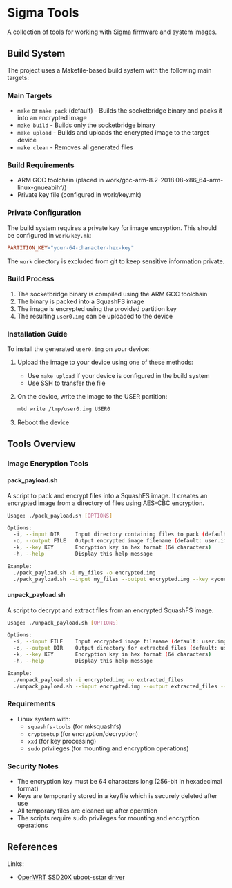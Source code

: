 # Sigma Tools

A collection of tools for working with Sigma firmware and system images.

## Build System

The project uses a Makefile-based build system with the following main targets:

### Main Targets

- `make` or `make pack` (default) - Builds the socketbridge binary and packs it into an encrypted image
- `make build` - Builds only the socketbridge binary
- `make upload` - Builds and uploads the encrypted image to the target device
- `make clean` - Removes all generated files

### Build Requirements

- ARM GCC toolchain (placed in work/gcc-arm-8.2-2018.08-x86_64-arm-linux-gnueabihf/)
- Private key file (configured in work/key.mk)

### Private Configuration

The build system requires a private key for image encryption. This should be configured in `work/key.mk`:

```makefile
PARTITION_KEY="your-64-character-hex-key"
```

The `work` directory is excluded from git to keep sensitive information private.

### Build Process

1. The socketbridge binary is compiled using the ARM GCC toolchain
2. The binary is packed into a SquashFS image
3. The image is encrypted using the provided partition key
4. The resulting `user0.img` can be uploaded to the device

### Installation Guide

To install the generated `user0.img` on your device:

1. Upload the image to your device using one of these methods:
   - Use `make upload` if your device is configured in the build system
   - Use SSH to transfer the file

2. On the device, write the image to the USER partition:
   ```bash
   mtd write /tmp/user0.img USER0
   ```
3. Reboot the device

## Tools Overview

### Image Encryption Tools

#### pack_payload.sh
A script to pack and encrypt files into a SquashFS image. It creates an encrypted image from a directory of files using AES-CBC encryption.

```bash
Usage: ./pack_payload.sh [OPTIONS]

Options:
  -i, --input DIR     Input directory containing files to pack (default: user_rootfs)
  -o, --output FILE   Output encrypted image filename (default: user.img)
  -k, --key KEY       Encryption key in hex format (64 characters)
  -h, --help          Display this help message

Example:
  ./pack_payload.sh -i my_files -o encrypted.img
  ./pack_payload.sh --input my_files --output encrypted.img --key <your-key>
```

#### unpack_payload.sh
A script to decrypt and extract files from an encrypted SquashFS image.

```bash
Usage: ./unpack_payload.sh [OPTIONS]

Options:
  -i, --input FILE    Input encrypted image filename (default: user.img)
  -o, --output DIR    Output directory for extracted files (default: user_rootfs)
  -k, --key KEY       Encryption key in hex format (64 characters)
  -h, --help          Display this help message

Example:
  ./unpack_payload.sh -i encrypted.img -o extracted_files
  ./unpack_payload.sh --input encrypted.img --output extracted_files --key <your-key>
```

### Requirements

- Linux system with:
  - `squashfs-tools` (for mksquashfs)
  - `cryptsetup` (for encryption/decryption)
  - `xxd` (for key processing)
  - `sudo` privileges (for mounting and encryption operations)

### Security Notes

- The encryption key must be 64 characters long (256-bit in hexadecimal format)
- Keys are temporarily stored in a keyfile which is securely deleted after use
- All temporary files are cleaned up after operation
- The scripts require sudo privileges for mounting and encryption operations

## References

Links:
- [OpenWRT SSD20X uboot-sstar driver](https://github.com/wireless-tag-com/openwrt-ssd20x/blob/0462db78958d11cb937e662f56a93cdf30b92a59/18.06/package/sigmastar/uboot-sstar/src/drivers/mstar/spinand/drvSPINAND_api.c#L556)
